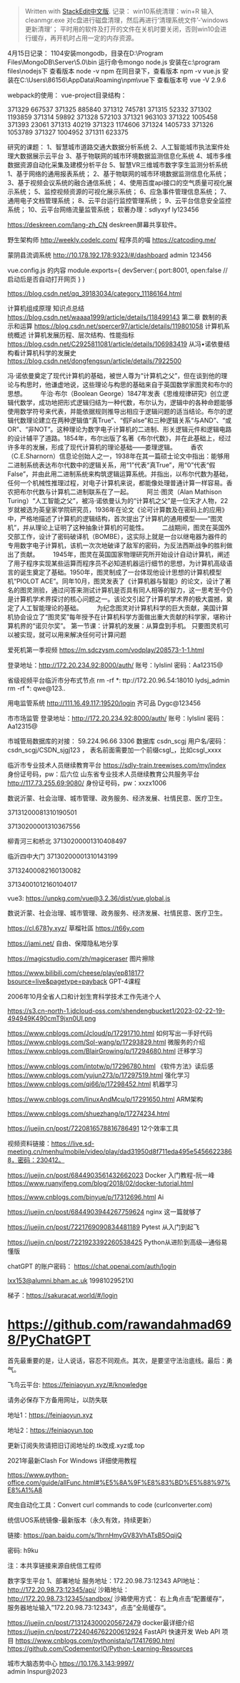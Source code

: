 


> Written with [StackEdit中文版](https://stackedit.cn/).
> 记录：
win10系统清理：win+R 输入cleanmgr.exe 对c盘进行磁盘清理，然后再进行‘清理系统文件’-‘windows更新清理’；
平时用的软件及打开的文件在关机时要关闭，否则win10会进行缓存，再开机时占用一定的内存资源。

4月15日记录：
1104安装mongodb，目录在D:\Program Files\MongoDB\Server\5.0\bin 运行命令mongo
node.js 安装在c:\program files\nodejs下
		查看版本 node -v
npm 	在同目录下，查看版本 npm -v
vue.js  安装在C:\Users\86156\AppData\Roaming\npm\vue下
		查看版本号 vue -V  2.9.6
		
webpack的使用：
vue-project目录结构：

371329            667537
371325            885840
371312            745781
371315             52332
371302           1193859
371314             59892
371328            572103
371321            963103
371322           1005458
371393             23061
371313             40219
371323           1174606
371324           1405733
371326           1053789
371327           1004952
371311            623375

研究的课题：
1、智慧城市道路交通大数据分析系统
2、人工智能城市执法案件处理大数据展示云平台
3、基于物联网的城市环境数据监测信息化系统
4、城市多维数据资源自动化采集及建模分析平台
5、智慧VR三维城市数字孪生监测分析系统
1、基于网络的通用报表系统；
2、基于物联网的城市环境数据监测信息化系统；
3、基于视频会议系统的融合通信系统；
4、使用百度api接口的空气质量可视化展示系统；
5、监控视频资源的可视化展示系统；
6、应急事件管理信息系统；
7、通用电子文档管理系统；
8、云平台运行监控管理系统；
9、云平台信息安全监控系统；
10、云平台网络流量监管系统；
软著办理：sdlyxyf   ly123456



https://deskreen.com/lang-zh_CN   deskreen屏幕共享软件。

野生架构师     http://weekly.codelc.com/
程序员的喵     https://catcoding.me/ 

蒙阴县流调系统
http://10.178.192.178:9323/#/dashboard   admin 123456

vue.config.js  的内容
module.exports={
    devServer:{
        port:8001,
        open:false //启动后是否自动打开网页
    }
}

https://blog.csdn.net/qq_39183034/category_11186164.html

计算机组成原理 知识点总结   https://blog.csdn.net/waaaa1999/article/details/118499143
第二章 数制的表示和运算   https://blog.csdn.net/spercer97/article/details/119801058
计算机系统概述 计算机发展历程、层次结构、性能指标     https://blog.csdn.net/C2925811081/article/details/106983419
从冯•诺依曼结构看计算机科学的发展史  https://blog.csdn.net/dongfengsun/article/details/7922500

冯·诺依曼奠定了现代计算机的基础，被世人尊为“计算机之父”，但在谈到他的理论与构思时，他谦虚地说，这些理论与构思的基础来自于英国数学家图灵和布尔的思想。
　　午治·布尔（Boolean George）1847年发表《思维规律研究》创立逻辑代数学，成功地把形式逻辑归结为一种代数，布尔认为，逻辑中的各种命题能够使用数学符号来代表，并能依据规则推导出相应于逻辑问题的适当结论。布尔的逻辑代数理论建立在两种逻辑值“真True”、“假False”和三种逻辑关系“与AND”、“或OR”、“非NOT”。这种理论为数字电子计算机的二进制、形关逻辑元件和逻辑电路的设计辅平了道路。1854年，布尔出版了名著《布尔代数》，并在此基础上，经过许多年的发展，形成了现代计算机的理论基础——娄理逻辑。
　　香农（C.E.Sharnorn）信息论创始人之一，1938年在其一篇硕士论文中指出：能够用二进制系统表达布尔代数中的逻辑关系，用“1”代表“真True”，用“0”代表“假False”，并由此用二进制系统来构筑逻辑运算系统。并指出，以布尔代数为基础，任何一个机械性推理过程，对电子计算机来说，都能像处理普通计算一样容易。香农把布尔代数与计算机二进制联系在了一起。
　　阿兰·图灵（Alan Mathison Turing）“人工智能之父”，被冯·诺依曼认为的“计算机之父”是一位天才人物，22岁就被选为英皇家学院研究员，1936年在论文《论可计算数及在密码上的应用》中，严格地描述了计算机的逻辑结构，首次提出了计算机的通用模型——“图灵机”，并从理论上证明了这种抽象计算机的可能性。
　　二战期间，图灵在英国外交部工作，设计了密码破译机（BOMBE），这实际上就是一台以继电器为器件的专用数字电子计算机，该机一次次地破译了敌军的密码，为反法西斯战争的胜利做出了贡献。
　　1945年，图灵在英国国家物理研究所开始设计自动计算机，阐述了用子程序实现某些运算而程序员不必知道机器运行细节的思想，为计算机高级语言的诞生奠定了基础。1950年，图灵制成了一台体现他设计思想的计算机模型机“PIOLOT ACE”。同年10月，图灵发表了《计算机器与智能》的论文，设计了著名的图灵测验，通过问答来测试计算机是否具有同人相等的智力，这一思考至今仍是计算机学术界探讨的核心问题之一。该论文引起了计算机学术界的极大震撼，奠定了人工智能理论的基础。
　　为纪念图灵对计算机科学的巨大贡献，美国计算机协会设立了“图灵奖”每年授予在计算机科学方面做出重大贡献的科学家，堪称计算机界的“诺贝尔奖”。
第一节课：计算机的发展：从算盘到手机。
只要图灵机可以被实现，就可以用来解决任何可计算问题


爱死机第一季视频   https://m.sdczysm.com/vodplay/208573-1-1.html

登录地址：http://172.20.234.92:8000/auth/
账号：lylslinl
密码：Aa12315@

省级视频平台临沂市分布式节点
rm -rf *:
ttp://172.20.96.54:18010
lydsj_admin
rm -rf *:
qwe@123..



用电监管系统
http://111.16.49.117:19520/login
齐可品
Dygc@123456

市市场监管
登录地址：http://172.20.234.92:8000/auth/
账号：lylslinl
密码：Aa12315@

市城管局数据库的对接：
59.224.96.66 3306   数据库 csdn_scgj  用户名/密码：csdn_scgj/CSDN_sjgj123    ， 表名前面需要加一个前缀csgl_，比如csgl_xxxx  

临沂市专业技术人员继续教育平台 https://sdly-train.treewises.com/my/index     身份证号码，pw：后六位
山东省专业技术人员继续教育公共服务平台  http://117.73.255.69:9080/    身份证号码，pw：xxzx1006


数说沂蒙、社会治理、城市管理、政务服务、经济发展、社情民意、医疗卫生。

37131200081310190501

37130200001310367556

柳青河三和桥北  37130200001310408497

临沂四中大门 37130200001310143199

37132400082160130082

37134001012160104017

vue3:  https://unpkg.com/vue@3.2.36/dist/vue.global.js

数说沂蒙、社会治理、城市管理、政务服务、经济发展、社情民意、医疗卫生。

https://cl.6781y.xyz/ 草榴社區  https://t66y.com

https://jami.net/   自由、保障隐私地分享

https://magicstudio.com/zh/magiceraser   图片擦除

https://www.bilibili.com/cheese/play/ep81817?bsource=live&pagetype=payback   GPT-4课程

2006年10月全省人口和计划生育科学技术工作先进个人

https://s3.cn-north-1.jdcloud-oss.com/shendengbucket1/2023-02-22-19-494949K490cmT9jxn0UI.png

https://www.cnblogs.com/Jcloud/p/17291710.html  如何写出一手好代码
https://www.cnblogs.com/Sol-wang/p/17293829.html 微服务的介绍
https://www.cnblogs.com/BlairGrowing/p/17294680.html 迁移学习

https://www.cnblogs.com/intotw/p/17296780.html  《软件方法》读后感
https://www.cnblogs.com/yujun273/p/17297519.html 强化学习
https://www.cnblogs.com/qi66/p/17298452.html  机器学习

https://www.cnblogs.com/linuxAndMcu/p/17291650.html ARM架构

https://www.cnblogs.com/shuezhang/p/17274234.html  
 
https://juejin.cn/post/7220816578816786491   12个效率工具


视频资料链接：https://live.sd-meeting.cn/menhu/mobile/video/play/dad31950d8f711eda495e54566223868，密码：230412。

https://juejin.cn/post/6844903561432662023  Docker 入门教程-阮一峰   https://www.ruanyifeng.com/blog/2018/02/docker-tutorial.html

https://www.cnblogs.com/binyue/p/17312696.html   Ai

https://juejin.cn/post/6844903944267759624    nginx 这一篇就够了

https://juejin.cn/post/7221769090834481189   Pytest 从入门到起飞

https://juejin.cn/post/7221923392260538425    Python从进阶到高级—通俗易懂版




chatGPT 的账户密码：
https://chat.openai.com/auth/login

lxx153@alumni.bham.ac.uk
19981029521Xl

梯子：https://sakuracat.world/#/login
# https://github.com/rawandahmad698/PyChatGPT

						
首先最重要的是，让人说话，容忍不同观点。其次，是要坚守法治底线。最后：勇气。

飞鸟云平台: https://feiniaoyun.xyz/#/knowledge

请务必保存下方备用网址，以防失联

地址1：https://feiniaoyun.xyz

地址2：https://feiniaoyun.top

更新订阅失败请把旧订阅地址的.tk改成.xyz或.top


2021年最新Clash For Windows 详细使用教程

https://www.python-office.com/guide/allFunc.html#%E5%8A%9F%E8%83%BD%E5%88%97%E8%A1%A8


爬虫自动化工具：Convert curl commands to code (curlconverter.com)


统信UOS系统镜像-最新版本（永久有效，持续更新）

链接: https://pan.baidu.com/s/1hrnHmyGV83VhATsB5OqijQ  

密码: h9ku

注：本共享链接来源自统信工程师


数字孪生平台
1、部署地址
服务地址：172.20.98.73:12343
API地址：http://172.20.98.73:12345/api/
沙箱地址：http://172.20.98.73:12345/sandbox/ 
沙箱使用方式：
右上角点击“配置缓存“，服务器地址输入”172.20.98.73:12343“，点击”全局缓存“。

https://juejin.cn/post/7131243000205672479   docker最详细介绍
https://juejin.cn/post/7224046762200612924   FastAPI 快速开发 Web API 项目
https://www.cnblogs.com/pythonista/p/17417690.html 
https://github.com/CodementorIO/Python-Learning-Resources

城市大脑态势中心
https://10.176.3.143:9997/    
admin
Inspur@2023

     

<!--stackedit_data:
eyJoaXN0b3J5IjpbLTIwOTA5Mzc0NjAsNDQwOTA1NjE5XX0=
-->